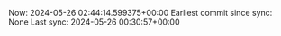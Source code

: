 Now: 2024-05-26 02:44:14.599375+00:00 Earliest commit since sync: None Last sync: 2024-05-26 00:30:57+00:00
